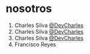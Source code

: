 # nosotros

1. Charles Silva [@DevCharles](https://github.com/devCharles)
2. Charles Silva [@DevCharles](https://github.com/devCharles)
3. Charles Silva [@DevCharles](https://github.com/devCharles)
4. Francisco Reyes
